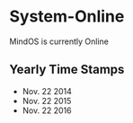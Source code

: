 # System-Online
 MindOS is currently Online

## Yearly Time Stamps
- Nov. 22 2014
- Nov. 22 2015
- Nov. 22 2016